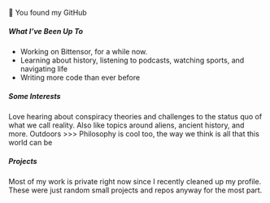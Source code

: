 👋 You found my GitHub

##### What I’ve Been Up To

- Working on Bittensor, for a while now.
- Learning about history, listening to podcasts, watching sports, and navigating life
- Writing more code than ever before

##### Some Interests

Love hearing about conspiracy theories and challenges to the status quo of what we call reality. Also like topics around aliens, ancient history, and more.
Outdoors >>>
Philosophy is cool too, the way we think is all that this world can be

##### Projects
Most of my work is private right now since I recently cleaned up my profile. These were just random small projects and repos anyway for the most part.
